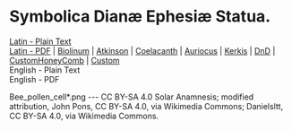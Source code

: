 # Symbolica Dianæ Ephesiæ Statua.

[Latin - Plain Text](full-text-latin.md)  
[Latin - PDF](https://cdn.solaranamnesis.com/Menestrier/ménestrier_diana_symbola_1688_latin.pdf) | [Biolinum](https://cdn.solaranamnesis.com/Menestrier/ménestrier_diana_symbola_1688_latin_biolinum.pdf) | [Atkinson](https://cdn.solaranamnesis.com/Menestrier/ménestrier_diana_symbola_1688_latin_atkinson.pdf) | [Coelacanth](https://cdn.solaranamnesis.com/Menestrier/ménestrier_diana_symbola_1688_latin_coelacanth.pdf) | [Auriocus](https://cdn.solaranamnesis.com/Menestrier/ménestrier_diana_symbola_1688_latin_aurical.pdf) | [Kerkis](https://cdn.solaranamnesis.com/Menestrier/ménestrier_diana_symbola_1688_latin_kerkis.pdf) | [DnD](https://cdn.solaranamnesis.com/Menestrier/ménestrier_diana_symbola_1688_latin_dndcustom.pdf) | [CustomHoneyComb](https://cdn.solaranamnesis.com/Menestrier/ménestrier_diana_symbola_1688_latin_honeycomb.pdf) | [Custom](https://cdn.solaranamnesis.com/Menestrier/ménestrier_diana_symbola_1688_latin_custom.pdf)  
English - Plain Text  
English - PDF  

Bee_pollen_cell*.png --- CC BY-SA 4.0 Solar Anamnesis; modified attribution, John Pons, CC BY-SA 4.0, via Wikimedia Commons; Danielsltt, CC BY-SA 4.0, via Wikimedia Commons.
